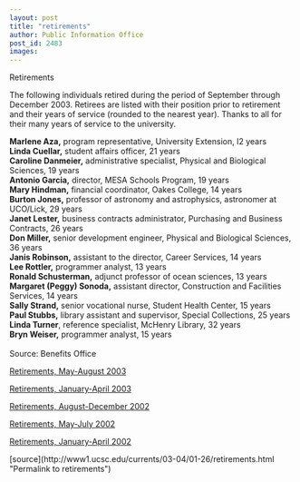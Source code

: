 ```yaml
---
layout: post
title: "retirements"
author: Public Information Office
post_id: 2483
images:
---
```


<p class="pagehead">
  Retirements
</p>
<p>
  The following individuals retired during the period of September through December 2003. Retirees are listed with their position prior to retirement and their years of service (rounded to the nearest year). Thanks to all for their many years of service to the university.
</p>
<p>
  <b>Marlene Aza,</b> program representative, University Extension, I2 years<br>
  <b>Linda Cuellar,</b> student affairs officer, 21 years<b><br>
  Caroline Danmeier,</b> administrative specialist, Physical and Biological Sciences, 19 years<br>
  <b>Antonio Garcia,</b> director, MESA Schools Program, 19 years<br>
  <b>Mary Hindman,</b> financial coordinator, Oakes College, 14 years<br>
  <b>Burton Jones,</b> professor of astronomy and astrophysics, astronomer at UCO/Lick, 29 years<br>
  <b>Janet Lester,</b> business contracts administrator, Purchasing and Business Contracts, 26 years<br>
  <b>Don Miller,</b> senior development engineer, Physical and Biological Sciences, 36 years<br>
  <b>Janis Robinson,</b> assistant to the director, Career Services, 14 years<br>
  <b>Lee Rottler,</b> programmer analyst, 13 years<br>
  <b>Ronald Schusterman,</b> adjunct professor of ocean sciences, 13 years<br>
  <b>Margaret (Peggy) Sonoda,</b> assistant director, Construction and Facilities Services, 14 years<br>
  <b>Sally Strand,</b> senior vocational nurse, Student Health Center, 15 years<br>
  <b>Paul Stubbs,</b> library assistant and supervisor, Special Collections, 25 years<br>
  <b>Linda Turner</b>, reference specialist, McHenry Library, 32 years<br>
  <b>Bryn Weiser,</b> programmer analyst, 15 years<br>
  <br>
  Source: Benefits Office
</p>
<p>
  <a href="http://currents.ucsc.edu/03-04/10-06/retirements.html">Retirements, May-August 2003</a>
</p>
<p>
  <a href="http://www.ucsc.edu/currents/02-03/05-19/retirements.html">Retirements, January-April 2003</a>
</p>
<p>
  <a href="http://www.ucsc.edu/currents/02-03/01-20/retirements.html">Retirements, August-December 2002</a>
</p>
<p>
  <a href="http://www.ucsc.edu/currents/02-03/09-16/retirements.html">Retirements, May-July 2002</a>
</p>
<p>
  <a href="http://www.ucsc.edu/currents/01-02/05-20/retirements.html">Retirements, January-April 2002</a><br>
</p>
<p>

</p>
[source](http://www1.ucsc.edu/currents/03-04/01-26/retirements.html "Permalink to retirements")
